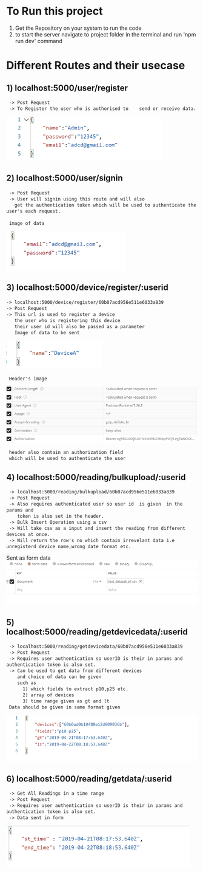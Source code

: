 # To Run this project
1) Get the Repository on your system to run the code
2) to start the server navigate to project folder in the terminal and run 'npm run dev' command

# Different Routes and their usecase  
## 1) localhost:5000/user/register    
     -> Post Request 
     -> To Register the user who is authorised to    send or receive data.
 ![picture 1](images/1bad6c0cc5d001de1adf07ddbd66573b8e6ccc7c1b021501d9845be152a3659f.png)  

## 2) localhost:5000/user/signin     
     -> Post Request 
     -> User will signin using this route and will also 
       get the authentication token which will be used to authenticate the user's each request.
   
     image of data 
![picture 2](images/04514ebca3ae657badebbd045157809e58924e509d6ad4ce643c5807b76abb1c.png)

## 3) localhost:5000/device/register/:userid
    -> localhost:5000/device/register/60b07acd956e511e6033a839
    -> Post Request 
    -> This url is used to register a device 
       the user who is registering this device 
       their user id will also be passed as a parameter
       Image of data to be sent 
   ![picture 3](images/f0496673c6a41ecd0f80dbb21ffc82fc5b5dda6f0c595d1a0b34e8db0e190527.png)  

     Header's image 
   ![picture 4](images/7ff383182909e856d338e5c9f64a40f03f391c2ebbfd2463dcdc6e2636338aea.png)  

     header also contain an authorization field 
     which will be used to authenticate the user

 ##  4)  localhost:5000/reading/bulkupload/:userid
     -> localhost:5000/reading/bulkupload/60b07acd956e511e6033a839  
     -> Post Request 
     -> Also requires authenticated user so user id  is given  in the params and 
        token is also set in the header. 
     -> Bulk Insert Operation using a csv  
     -> Will take csv as a input and insert the reading from different devices at once. 
     -> Will return the row's no which contain irrevelant data i.e unregisterd device name,wrong date format etc. 
 Sent as form data  
 ![picture 5](images/94bc3ba98ee2b72a7a273569bde7066b81a95b3fb21e78e758f3ae876ff05d19.png)  
 

 ## 5) localhost:5000/reading/getdevicedata/:userid
     -> localhost:5000/reading/getdevicedata/60b07acd956e511e6033a839  
     -> Post Request 
     -> Requires user authentication so userID is their in params and authentication token is also set.    
     -> Can be used to get data from different devices
        and choice of data can be given
        such as 
          1) which fields to extract p10,p25 etc.
          2) array of devices 
          3) time range given as gt and lt 
     Data should be given in same format given  
   ![picture 6](images/be1217a90d62f094072744be4bf3f0b4798def180fb471b859e5a01a49a1fdef.png)  
 
## 6) localhost:5000/reading/getdata/:userid
     -> Get All Readings in a time range
     -> Post Request
     -> Requires user authentication so userID is their in params and authentication token is also set.    
     -> Data sent in form
   ![picture 7](images/a0832b2a77b8990c9fbef83884ad456294adc765fd7ea0d64b462c9e7eed263c.png)  


